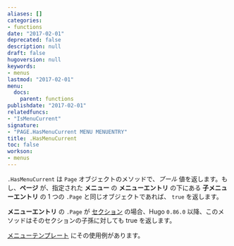 ```yaml
---
aliases: []
categories:
- functions
date: "2017-02-01"
deprecated: false
description: null
draft: false
hugoversion: null
keywords:
- menus
lastmod: "2017-02-01"
menu:
  docs:
    parent: functions
publishdate: "2017-02-01"
relatedfuncs:
- "IsMenuCurrent"
signature:
- "PAGE.HasMenuCurrent MENU MENUENTRY"
title: .HasMenuCurrent
toc: false
workson:
- menus
---
```


`.HasMenuCurrent` は `Page` オブジェクトのメソッドで、_ブール_ 値を返します。もし、**ページ** が、指定された **メニュー** の **メニューエントリ** の下にある **子メニューエントリ** の 1 つの `.Page` と同じオブジェクトであれば、 `true` を返します。

**メニューエントリ** の `.Page` が [セクション](/content-management/sections/) の場合、Hugo `0.86.0` 以降、このメソッドはそのセクションの子孫に対しても true を返します。

[メニューテンプレート](/templates/menu-templates/) にその使用例があります。
